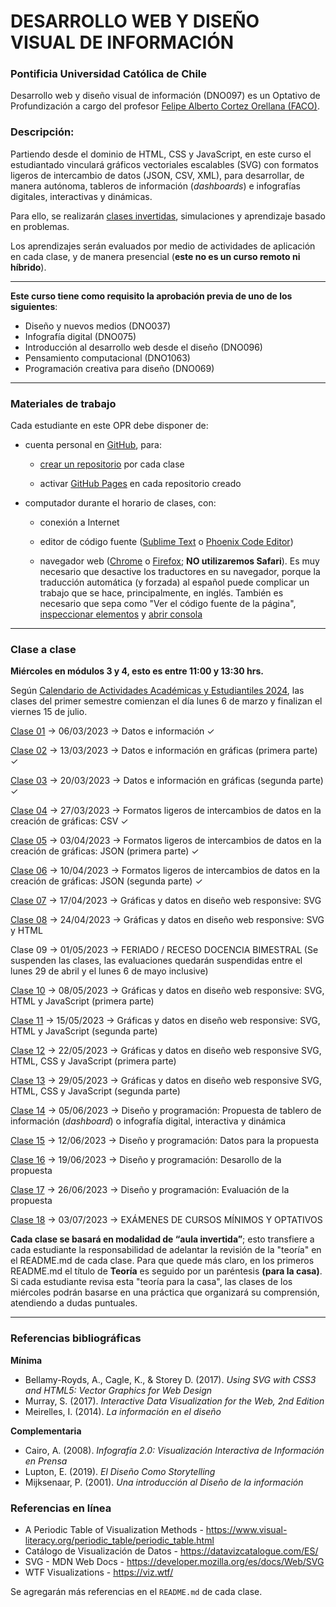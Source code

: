 # DESARROLLO WEB Y DISEÑO VISUAL DE INFORMACIÓN

### Pontificia Universidad Católica de Chile

Desarrollo web y diseño visual de información (DNO097) es un Optativo de Profundización a cargo del profesor [Felipe Alberto Cortez Orellana (FACO)](https://faco.cl/).

### Descripción:

Partiendo desde el dominio de HTML, CSS y JavaScript, en este curso el estudiantado vinculará gráficos vectoriales escalables (SVG) con formatos ligeros de intercambio de datos (JSON, CSV, XML), para desarrollar, de manera autónoma, tableros de información (*dashboards*) e infografías digitales, interactivas y dinámicas. 

Para ello, se realizarán [clases invertidas](https://desarrollodocente.uc.cl/servicios/asesorias-personalizadas/metodologias-innovadoras/aprendizaje-invertido/), simulaciones y aprendizaje basado en problemas. 

Los aprendizajes serán evaluados por medio de actividades de aplicación en cada clase, y de manera presencial (**este no es un curso remoto ni híbrido**).

- - - - - - - - - -

**Este curso tiene como requisito la aprobación previa de uno de los siguientes**:

- Diseño y nuevos medios (DNO037)
- Infografía digital (DNO075)
- Introducción al desarrollo web desde el diseño (DNO096)
- Pensamiento computacional (DNO1063)
- Programación creativa para diseño (DNO069) 

- - - - - - - - - -

### Materiales de trabajo

Cada estudiante en este OPR debe disponer de:

- cuenta personal en [GitHub](https://github.com/join), para:

  - [crear un repositorio](https://docs.github.com/es/get-started/quickstart/create-a-repo) por cada clase

  - activar [GitHub Pages](https://docs.github.com/es/pages/getting-started-with-github-pages/creating-a-github-pages-site) en cada repositorio creado

- computador durante el horario de clases, con:

  - conexión a Internet

  - editor de código fuente ([Sublime Text](https://www.sublimetext.com/) o [Phoenix Code Editor](https://phcode.dev/))

  - navegador web ([Chrome](https://www.google.com/intl/es-419/chrome/) o [Firefox](https://www.mozilla.org/es-CL/firefox/new/); **NO utilizaremos Safari**). Es muy necesario que desactive los traductores en su navegador, porque la traducción automática (y forzada) al español puede complicar un trabajo que se hace, principalmente, en inglés. También es necesario que sepa como "Ver el código fuente de la página", [inspeccionar elementos](https://support.hostinger.es/es/articles/2333029-como-inspeccionar-los-elementos-del-sitio-web) y [abrir consola](https://transferwise.com/es/help/articles/2954851/como-abrir-la-consola-de-tu-navegador)

- - - - - - - - -

### Clase a clase

**Miércoles en módulos 3 y 4, esto es entre 11:00 y 13:30 hrs.** 

Según [Calendario de Actividades Académicas y Estudiantiles 2024](https://registrosacademicos.uc.cl/wp-content/uploads/2023/11/Calendario-Academico-2024.pdf), las clases del primer semestre comienzan el día lunes 6 de marzo y finalizan el viernes 15 de julio.

[Clase 01](https://github.com/profesorfaco/dno097-2024/tree/main/clase-01) → 06/03/2023 → Datos e información ✓

[Clase 02](https://github.com/profesorfaco/dno097-2024/tree/main/clase-02) → 13/03/2023 → Datos e información en gráficas (primera parte) ✓

[Clase 03](https://github.com/profesorfaco/dno097-2024/tree/main/clase-03) → 20/03/2023 → Datos e información en gráficas (segunda parte) ✓

[Clase 04](https://github.com/profesorfaco/dno097-2024/tree/main/clase-04) → 27/03/2023 → Formatos ligeros de intercambios de datos en la creación de gráficas: CSV ✓

[Clase 05](https://github.com/profesorfaco/dno097-2024/tree/main/clase-05) → 03/04/2023 → Formatos ligeros de intercambios de datos en la creación de gráficas: JSON (primera parte) ✓

[Clase 06](https://github.com/profesorfaco/dno097-2024/tree/main/clase-06) → 10/04/2023 → Formatos ligeros de intercambios de datos en la creación de gráficas: JSON (segunda parte) ✓

[Clase 07](https://github.com/profesorfaco/dno097-2024/tree/main/clase-07) → 17/04/2023 → Gráficas y datos en diseño web responsive: SVG

[Clase 08](https://github.com/profesorfaco/dno097-2024/tree/main/clase-08)  → 24/04/2023 → Gráficas y datos en diseño web responsive: SVG y HTML

Clase 09  → 01/05/2023 → FERIADO / RECESO DOCENCIA BIMESTRAL (Se suspenden las clases, las evaluaciones quedarán suspendidas entre el lunes 29 de abril y el lunes 6 de mayo inclusive)

[Clase 10](https://github.com/profesorfaco/dno097-2024/tree/main/clase-10)  → 08/05/2023 → Gráficas y datos en diseño web responsive: SVG, HTML y JavaScript (primera parte)

[Clase 11](https://github.com/profesorfaco/dno097-2024/tree/main/clase-11)  → 15/05/2023 → Gráficas y datos en diseño web responsive: SVG, HTML y JavaScript (segunda parte)

[Clase 12](https://github.com/profesorfaco/dno097-2024/tree/main/clase-12) → 22/05/2023 → Gráficas y datos en diseño web responsive SVG, HTML, CSS y JavaScript (primera parte)

[Clase 13](https://github.com/profesorfaco/dno097-2024/tree/main/clase-13)  → 29/05/2023 → Gráficas y datos en diseño web responsive SVG, HTML, CSS y JavaScript (segunda parte)

[Clase 14](https://github.com/profesorfaco/dno097-2024/tree/main/clase-14)  → 05/06/2023 → Diseño y programación: Propuesta de tablero de información (*dashboard*) o infografía digital, interactiva y dinámica

[Clase 15](https://github.com/profesorfaco/dno097-2024/tree/main/clase-15)  → 12/06/2023 → Diseño y programación: Datos para la propuesta

[Clase 16](https://github.com/profesorfaco/dno097-2024/tree/main/clase-16)  → 19/06/2023 → Diseño y programación: Desarollo de la propuesta

[Clase 17](https://github.com/profesorfaco/dno097-2024/tree/main/clase-17)  → 26/06/2023 → Diseño y programación: Evaluación de la propuesta

[Clase 18](https://github.com/profesorfaco/dno097-2024/tree/main/clase-18) → 03/07/2023 → EXÁMENES DE CURSOS MÍNIMOS Y OPTATIVOS

**Cada clase se basará en modalidad de “aula invertida”**; esto transfiere a cada estudiante la responsabilidad de adelantar la revisión de la "teoría" en el README.md de cada clase. Para que quede más claro, en los primeros README.md el título de **Teoría** es seguido por un paréntesis **(para la casa)**. Si cada estudiante revisa esta "teoría para la casa", las clases de los miércoles podrán basarse en una práctica que organizará su comprensión, atendiendo a dudas puntuales.

- - - - - - - 

### Referencias bibliográficas

**Mínima**

- Bellamy-Royds, A., Cagle, K., & Storey D. (2017). *Using SVG with CSS3 and HTML5: Vector Graphics for Web Design*
- Murray, S. (2017). *Interactive Data Visualization for the Web, 2nd Edition*
- Meirelles, I. (2014). *La información en el diseño*

**Complementaria**

- Cairo, A. (2008). *Infografía 2.0: Visualización Interactiva de Información en Prensa*
- Lupton, E. (2019). *El Diseño Como Storytelling*
- Mijksenaar, P. (2001). *Una introducción al Diseño de la información*

### Referencias en línea

- A Periodic Table of Visualization Methods - https://www.visual-literacy.org/periodic_table/periodic_table.html
- Catálogo de Visualización de Datos - https://datavizcatalogue.com/ES/
- SVG - MDN Web Docs - https://developer.mozilla.org/es/docs/Web/SVG
- WTF Visualizations - https://viz.wtf/

Se agregarán más referencias en el `README.md` de cada clase.


